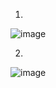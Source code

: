 1.
![image](https://github.com/OOP-Classroom/oop-portfolio-2024-SuBroXz11/assets/126635540/ba170ccb-c39d-48c1-bad0-4d177836e53e)


2.
![image](https://github.com/OOP-Classroom/oop-portfolio-2024-SuBroXz11/assets/126635540/81ba480e-1dee-480c-abb1-66e8b74e0aca)

